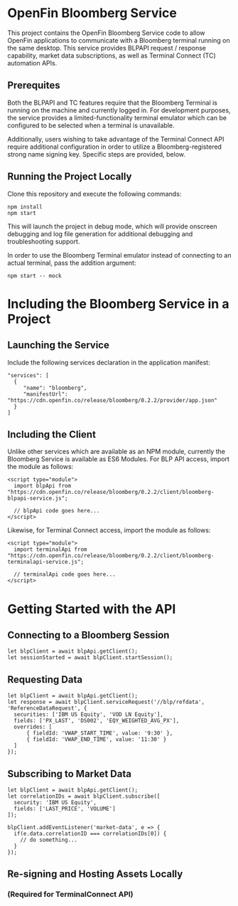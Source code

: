 # OpenFin Bloomberg Service

This project contains the OpenFin Bloomberg Service code to allow OpenFin applications to communicate with a Bloomberg terminal running on the same desktop. This service provides BLPAPI request / response capability, market data subscriptions, as well as Terminal Connect (TC) automation APIs.

## Prerequites

Both the BLPAPI and TC features require that the Bloomberg Terminal is running on the machine and currently logged in. For development purposes, the service provides a limited-functionality terminal emulator which can be configured to be selected when a terminal is unavailable.

Additionally, users wishing to take advantage of the Terminal Connect API require additional configuration in order to utilize a Bloomberg-registered strong name signing key. Specific steps are provided, below.

## Running the Project Locally

Clone this repository and execute the following commands:

```
npm install
npm start
```

This will launch the project in debug mode, which will provide onscreen debugging and log file generation for additional debugging and troubleshooting support.

In order to use the Bloomberg Terminal emulator instead of connecting to an actual terminal, pass the addition argument:

```
npm start -- mock
```

# Including the Bloomberg Service in a Project

## Launching the Service

Include the following services declaration in the application manifest:

```
"services": [
  {
     "name": "bloomberg",
     "manifestUrl": "https://cdn.openfin.co/release/bloomberg/0.2.2/provider/app.json"
  }
]
```

## Including the Client

Unlike other services which are available as an NPM module, currently the Bloomberg Service is available as ES6 Modules.
For BLP API access, import the module as follows:

```
<script type="module">
  import blpApi from "https://cdn.openfin.co/release/bloomberg/0.2.2/client/bloomberg-blpapi-service.js";
  
  // blpApi code goes here...
</script>
```

Likewise, for Terminal Connect access, import the module as follows:

```
<script type="module">
  import terminalApi from "https://cdn.openfin.co/release/bloomberg/0.2.2/client/bloomberg-terminalapi-service.js";
  
  // terminalApi code goes here...
</script>
```

# Getting Started with the API

## Connecting to a Bloomberg Session

```
let blpClient = await blpApi.getClient();
let sessionStarted = await blpClient.startSession();
```

## Requesting Data

```
let blpClient = await blpApi.getClient();
let response = await blpClient.serviceRequest('//blp/refdata', 'ReferenceDataRequest', {
  securities: ['IBM US Equity', 'VOD LN Equity'],
  fields: ['PX_LAST', 'DS002', 'EQY_WEIGHTED_AVG_PX'],
  overrides: [
      { fieldId: 'VWAP_START_TIME', value: '9:30' },
      { fieldId: 'VWAP_END_TIME', value: '11:30' }
  ]
});
```

## Subscribing to Market Data

```
let blpClient = await blpApi.getClient();
let correlationIDs = await blpClient.subscribe([
  security: 'IBM US Equity',
  fields: ['LAST_PRICE', 'VOLUME']
]);

blpClient.addEventListener('market-data', e => {
  if(e.data.correlationID === correlationIDs[0]) {
    // do something...
  }
});
```

## Re-signing and Hosting Assets Locally
### (Required for TerminalConnect API)

